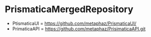# PrismaticaMergedRepository

- PtismaticaUI = https://github.com/metaphaz/PrismaticaUI/
- PrimaticaAPI = https://github.com/metaphaz/PrisimaticaAPI.git
